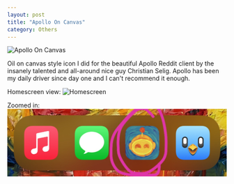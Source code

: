 ```yaml
---
layout: post
title: "Apollo On Canvas"
category: Others
---
```


![Apollo On Canvas](/images/up/art/oil/apollooncanvas.png)


Oil on canvas style icon I did for the beautiful Apollo Reddit client by the insanely talented and all-around nice guy Christian Selig. Apollo has been my daily driver since day one and I can't recommend it enough.

Homescreen view:
![Homescreen](/images/up/posts/hs1.png)

Zoomed in:
![Homescreen](/images/up/posts/hs2.jpeg)